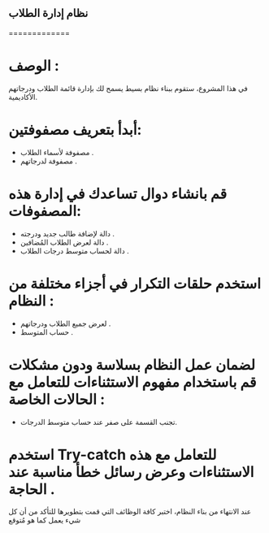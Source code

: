 ## نظام إدارة الطلاب
=============
# الوصف :
في هذا المشروع، ستقوم ببناء نظام بسيط يسمح لك بإدارة قائمة الطلاب ودرجاتهم الأكاديمية.

# أبدأ بتعريف مصفوفتين:
* مصفوفة لأسماء الطلاب .
* مصفوفة لدرجاتهم .


# قم بانشاء دوال تساعدك في إدارة هذه المصفوفات:
* دالة لإضافة طالب جديد ودرجته .
* دالة لعرض الطلاب المُضافين .
* دالة لحساب متوسط درجات الطلاب .

  
# استخدم حلقات التكرار في أجزاء مختلفة من النظام :
* لعرض جميع الطلاب ودرجاتهم .
* حساب المتوسط .

  
# لضمان عمل النظام بسلاسة ودون مشكلات قم باستخدام مفهوم الاستثناءات للتعامل مع الحالات الخاصة :
* تجنب القسمة على صفر عند حساب متوسط الدرجات.
# استخدم Try-catch للتعامل مع هذه الاستثناءات وعرض رسائل خطأ مناسبة عند الحاجة .
عند الانتهاء من بناء النظام، اختبر كافة الوظائف التي قمت بتطويرها للتأكد من أن كل شيء يعمل كما هو مُتوقع

